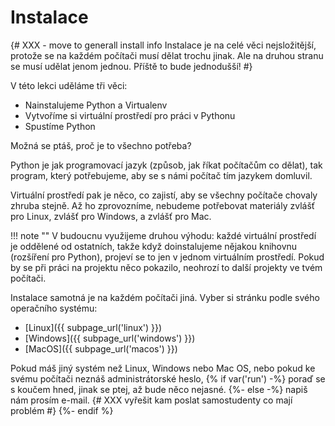# Instalace

{# XXX - move to generall install info
Instalace je na celé věci nejsložitější,
protože se na každém počítači musí dělat trochu jinak.
Ale na druhou stranu se musí udělat jenom jednou.
Příště to bude jednodušší!
#}

V této lekci uděláme tři věci:

* Nainstalujeme Python a Virtualenv
* Vytvoříme si virtuální prostředí pro práci v Pythonu
* Spustíme Python

Možná se ptáš, proč je to všechno potřeba?

Python je jak programovací jazyk (způsob, jak říkat počítačům co dělat),
tak program, který potřebujeme, aby se s námi počítač tím jazykem domluvil.

Virtuální prostředí pak je něco, co zajistí, aby se všechny počítače chovaly
zhruba stejně.
Až ho zprovozníme, nebudeme potřebovat materiály zvlášť pro Linux, zvlášť pro
Windows, a zvlášť pro Mac.

!!! note ""
    V budoucnu využijeme druhou výhodu: každé virtuální prostředí je oddělené od
    ostatních, takže když doinstalujeme nějakou knihovnu (rozšíření pro Python),
    projeví se to jen v jednom virtuálním prostředí.
    Pokud by se při práci na projektu něco pokazilo, neohrozí to další projekty
    ve tvém počítači.

Instalace samotná je na každém počítači jiná.
Vyber si stránku podle svého operačního systému:

* [Linux]({{ subpage_url('linux') }})
* [Windows]({{ subpage_url('windows') }})
* [MacOS]({{ subpage_url('macos') }})

Pokud máš jiný systém než Linux, Windows nebo Mac OS,
nebo pokud ke svému počítači neznáš administrátorské heslo,
{% if var('run') -%}
poraď se s koučem hned, jinak se ptej, až bude něco nejasné.
{%- else -%}
napiš nám prosím e-mail. {# XXX vyřešit kam poslat samostudenty co mají problém #}
{%- endif %}
